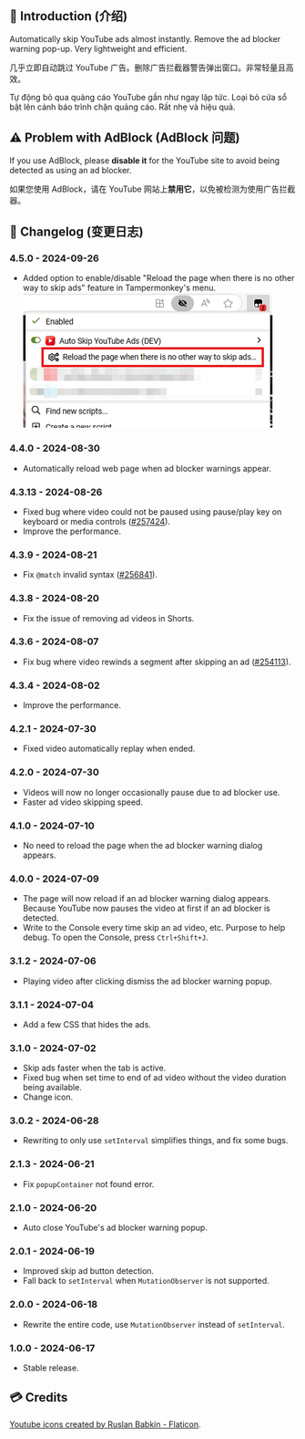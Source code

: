 ## 📰 Introduction (介绍)

Automatically skip YouTube ads almost instantly. Remove the ad blocker warning pop-up. Very lightweight and efficient.

几乎立即自动跳过 YouTube 广告。删除广告拦截器警告弹出窗口。非常轻量且高效。

Tự động bỏ qua quảng cáo YouTube gần như ngay lập tức. Loại bỏ cửa sổ bật lên cảnh báo trình chặn quảng cáo. Rất nhẹ và hiệu quả.

## ⚠️ Problem with AdBlock (AdBlock 问题)

If you use AdBlock, please **disable it** for the YouTube site to avoid being detected as using an ad blocker.

如果您使用 AdBlock，请在 YouTube 网站上**禁用它**，以免被检测为使用广告拦截器。

## 📑 Changelog (变更日志)

### 4.5.0 - 2024-09-26

- Added option to enable/disable "Reload the page when there is no other way to skip ads" feature in Tampermonkey's menu.\
![Screenshot](./assets/screenshot-001.png)

### 4.4.0 - 2024-08-30

- Automatically reload web page when ad blocker warnings appear.

### 4.3.13 - 2024-08-26

- Fixed bug where video could not be paused using pause/play key on keyboard or media controls ([#257424][257424]).
- Improve the performance.

### 4.3.9 - 2024-08-21

- Fix `@match` invalid syntax ([#256841][256841]).

### 4.3.8 - 2024-08-20

- Fix the issue of removing ad videos in Shorts.

### 4.3.6 - 2024-08-07

- Fix bug where video rewinds a segment after skipping an ad ([#254113][254113]).

### 4.3.4 - 2024-08-02

- Improve the performance.

### 4.2.1 - 2024-07-30

- Fixed video automatically replay when ended.

### 4.2.0 - 2024-07-30

- Videos will now no longer occasionally pause due to ad blocker use.
- Faster ad video skipping speed.

### 4.1.0 - 2024-07-10

- No need to reload the page when the ad blocker warning dialog appears.

### 4.0.0 - 2024-07-09

- The page will now reload if an ad blocker warning dialog appears. Because YouTube now pauses the video at first if an ad blocker is detected.
- Write to the Console every time skip an ad video, etc. Purpose to help debug. To open the Console, press `Ctrl+Shift+J`.

### 3.1.2 - 2024-07-06

- Playing video after clicking dismiss the ad blocker warning popup.

### 3.1.1 - 2024-07-04

- Add a few CSS that hides the ads.

### 3.1.0 - 2024-07-02

- Skip ads faster when the tab is active.
- Fixed bug when set time to end of ad video without the video duration being available.
- Change icon.

### 3.0.2 - 2024-06-28

- Rewriting to only use `setInterval` simplifies things, and fix some bugs.

### 2.1.3 - 2024-06-21

- Fix `popupContainer` not found error.

### 2.1.0 - 2024-06-20

- Auto close YouTube's ad blocker warning popup.

### 2.0.1 - 2024-06-19

- Improved skip ad button detection.
- Fall back to `setInterval` when `MutationObserver` is not supported.

### 2.0.0 - 2024-06-18

- Rewrite the entire code, use `MutationObserver` instead of `setInterval`.

### 1.0.0 - 2024-06-17

- Stable release.

## 💳 Credits

<a href="https://www.flaticon.com/free-icons/youtube" title="youtube icons">Youtube icons created by Ruslan Babkin - Flaticon</a>.

[257424]: https://greasyfork.org/scripts/498197-auto-skip-youtube-ads/discussions/257424
[256841]: https://greasyfork.org/scripts/498197-auto-skip-youtube-ads/discussions/256841
[254113]: https://greasyfork.org/scripts/498197-auto-skip-youtube-ads/discussions/254113
